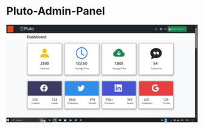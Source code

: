 # Pluto-Admin-Panel
<a href="https://github.com/PranavPatil-45/Pluto-Admin-Panel/tree/main/Pluto%20Project"><img src="adm.png"></a>

